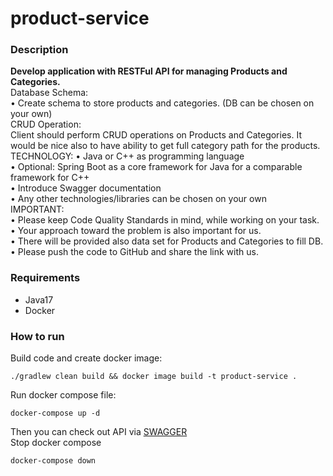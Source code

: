 # product-service

### Description

**Develop application with RESTFul API for managing Products and Categories.**  
Database Schema:  
• Create schema to store products and categories. (DB can be chosen on your own)  
CRUD Operation:  
Client should perform CRUD operations on Products and Categories. It would be nice also to have ability to get full
category path for the products.  
TECHNOLOGY:
• Java or C++ as programming language  
• Optional: Spring Boot as a core framework for Java for a comparable framework for C++  
• Introduce Swagger documentation  
• Any other technologies/libraries can be chosen on your own  
IMPORTANT:  
• Please keep Code Quality Standards in mind, while working on your task. • Your approach toward the problem is also
important for us.  
• There will be provided also data set for Products and Categories to fill DB. • Please push the code to GitHub and
share the link with us.

### Requirements  
* Java17
* Docker

### How to run
Build code and create docker image:
```
./gradlew clean build && docker image build -t product-service .
```
Run docker compose file:
```
docker-compose up -d
```
Then you can check out API via [SWAGGER](http://localhost:8080/swagger-ui/index.html)  
Stop docker compose
```
docker-compose down
```

